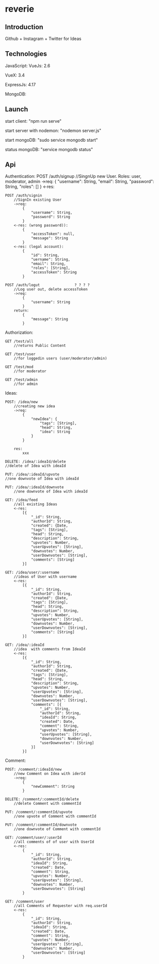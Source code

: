 # reverie

## Introduction

Github + Instagram + Twitter for Ideas


## Technologies

JavaScript: 
VueJs: 2.6

VueX: 3.4

ExpressJs: 4.17

MongoDB: 

## Launch

start client: "npm run serve"

start server with nodemon: "nodemon server.js"

start mongoDB: "sudo service mongodb start"

status mongoDB: "service mongodb status"


## Api

Authentication:
    POST /auth/signup
        //SingnUp new User. Roles: user, moderator, admin
        ->req:
            {
                "username": String,
                "email": String,
                "password": String,
                "roles": []
            }
        <-res:


    POST /auth/signin
        //SignIn existing User
        ->req:
            {
                "username": String,
                "password": String
            }
        <-res: (wrong password)):
            {
                "accessToken": null,
                "message": String
            }
        <-res: (legal account):
            {
                "id": String,
                "uername": String,
                "email": String,
                "roles": [String],
                "accessToken": String
            }

    POST /auth/logut                ? ? ? ?
        //Log user out, delete accessToken
        ->req:
            {
                "username": String
            }
        return:
            {
                "message": String
            }

Authorization:

    GET /test/all
        //returns Public Content
        
    GET /test/user 
        //for loggedin users (user/moderator/admin)

    GET /test/mod 
        //for moderator

    GET /test/admin 
        //for admin


Ideas:

    POST: /idea/new 
        //creating new idea
        ->req:
            {
                "newIdea": {
                    "tags": [String],
                    "head": String,
                    "idea": String
                }
            }

        res:
            xxx

    DELETE: /idea/:ideaId/delete
    //delete of Idea with ideaId

    PUT: /idea/:ideaId/upvote
    //one downvote of Idea with ideaId
    
    PUT: /idea/:ideaId/downvote
        //one downvote of Idea with ideaId

    GET: /idea/feed
        //all existing Ideas 
        <-res: 
            [{
                "_id": String,
                "authorId": String,
                "created": {Date,
                "tags": [String],
                "head": String,
                "description": String,
                "upvotes": Number,
                "userUpvotes": [String],
                "downvotes": Number,
                "userDownvotes": [String],
                "comments": [String] 
            }]

    GET: /idea/user/:username
        //ideas of User with username
        <-res: 
            [{
                "_id": String,
                "authorId": String,
                "created": {Date,
                "tags": [String],
                "head": String,
                "description": String,
                "upvotes": Number,
                "userUpvotes": [String],
                "downvotes": Number,
                "userDownvotes": [String],
                "comments": [String] 
            }]

    GET: /idea/:ideaId
        //idea  with comments from IdeaId
        <-res: 
            [{
                "_id": String,
                "authorId": String,
                "created": {Date,
                "tags": [String],
                "head": String,
                "description": String,
                "upvotes": Number,
                "userUpvotes": [String],
                "downvotes": Number,
                "userDownvotes": [String],
                "comments": [{
                    "_id": String,
                    "authorId": String,
                    "ideaId": String,
                    "created": Date,
                    "comment": String,
                    "upvotes": Number,
                    "userUpvotes": [String],
                    "downvotes": Number,
                    "userDownvotes": [String]
                }] 
            }]


Comment:

    POST: /comment/:ideaId/new
        //new Comment on Idea with iderId
        ->req: 
            {
                "newComment": String
            }

    DELETE: /comment/:commentId/delete
        //delete Comment with commentId

    PUT: /comment/:commentId/upvote
        //one upvote of Comment with commentId

    PUT: /comment/:commentId/downvote
        //one downvote of Comment with commentId

    GET: /comment/user/:userId
        //all comments of of user with UserId
        <-res:
            {
                "_id": String,
                "authorId": String,
                "ideaId": String,
                "created": Date,
                "comment": String,
                "upvotes": Number,
                "userUpvotes": [String],
                "downvotes": Number,
                "userDownvotes": [String]
            }

    GET: /comment/user
        //all Comments of Requester with req.userId
        <-res:
            {
                "_id": String,
                "authorId": String,
                "ideaId": String,
                "created": Date,
                "comment": String,
                "upvotes": Number,
                "userUpvotes": [String],
                "downvotes": Number,
                "userDownvotes": [String]
            }



